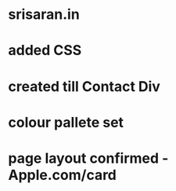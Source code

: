 # srisaran.in
# added CSS
# created till Contact Div
# colour pallete set
# page layout confirmed - Apple.com/card